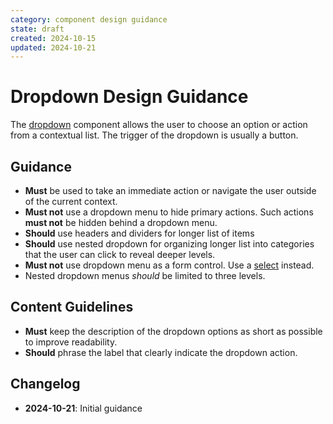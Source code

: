 ```yaml
---
category: component design guidance
state: draft
created: 2024-10-15
updated: 2024-10-21
---
```


# Dropdown Design Guidance

The [dropdown](https://clarity.design/documentation/dropdown) component allows the user to choose an option or action from a contextual list. The trigger of the dropdown is usually a button.

## Guidance

- **Must** be used to take an immediate action or navigate the user outside of the current context.
- **Must not** use a dropdown menu to hide primary actions. Such actions **must not** be hidden behind a dropdown menu.
- **Should** use headers and dividers for longer list of items  
- **Should** use nested dropdown for organizing longer list into categories that the user can click to reveal deeper levels.
- **Must not** use dropdown menu as a form control. Use a [select](https://clarity.design/documentation/select) instead.
- Nested dropdown menus *should* be limited to three levels.

## Content Guidelines

- **Must** keep the description of the dropdown options as short as possible to improve readability.
- **Should** phrase the label that clearly indicate the dropdown action.


## Changelog

- **2024-10-21**: Initial guidance

